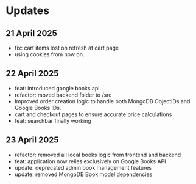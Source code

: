 # Updates

## 21 April 2025
- fix: cart items lost on refresh at cart page
- using cookies from now on.

## 22 April 2025
- feat: introduced google books api 
- refactor: moved backend folder to /src
- Improved order creation logic to handle both MongoDB ObjectIDs and Google Books IDs.
- cart and checkout pages to ensure accurate price calculations
- feat: searchbar finally working

## 23 April 2025
- refactor: removed all local books logic from frontend and backend
- feat: application now relies exclusively on Google Books API
- update: deprecated admin book management features
- update: removed MongoDB Book model dependencies

